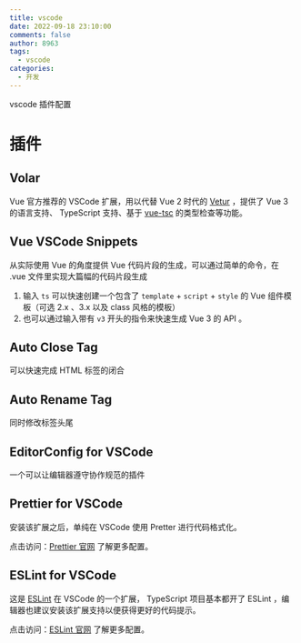 ```yaml
---
title: vscode
date: 2022-09-18 23:10:00
comments: false
author: 8963
tags:
  - vscode
categories:
  - 开发
---
```


vscode 插件配置

<!-- more -->

# 插件

## Volar

Vue 官方推荐的 VSCode 扩展，用以代替 Vue 2 时代的 [Vetur](https://marketplace.visualstudio.com/items?itemName=octref.vetur) ，提供了 Vue 3 的语言支持、 TypeScript 支持、基于 [vue-tsc](https://github.com/johnsoncodehk/volar/tree/master/packages/vue-tsc) 的类型检查等功能。

## Vue VSCode Snippets

从实际使用 Vue 的角度提供 Vue 代码片段的生成，可以通过简单的命令，在 .vue 文件里实现大篇幅的代码片段生成

1. 输入 `ts` 可以快速创建一个包含了 `template` + `script` + `style` 的 Vue 组件模板（可选 2.x 、3.x 以及 class 风格的模板）
2. 也可以通过输入带有 `v3` 开头的指令来快速生成 Vue 3 的 API 。

## Auto Close Tag

可以快速完成 HTML 标签的闭合

## Auto Rename Tag

同时修改标签头尾

## EditorConfig for VSCode

一个可以让编辑器遵守协作规范的插件

## Prettier for VSCode

安装该扩展之后，单纯在 VSCode 使用 Pretter 进行代码格式化。

点击访问：[Prettier 官网](https://prettier.io/) 了解更多配置。

## ESLint for VSCode

这是 [ESLint](https://vue3.chengpeiquan.com/upgrade.html#eslint) 在 VSCode 的一个扩展， TypeScript 项目基本都开了 ESLint ，编辑器也建议安装该扩展支持以便获得更好的代码提示。

点击访问：[ESLint 官网](https://eslint.org/) 了解更多配置。